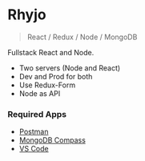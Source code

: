 # Rhyjo

> React / Redux / Node / MongoDB

Fullstack React and Node.

* Two servers (Node and React)
* Dev and Prod for both
* Use Redux-Form
* Node as API

### Required Apps

* [Postman](https://www.getpostman.com/apps)
* [MongoDB Compass](https://www.mongodb.com/download-center?filter=enterprise#compass)
* [VS Code](https://code.visualstudio.com/download)
